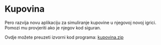 # Kupovina

Pero razvija novu aplikaciju za simuliranje kupovine u njegovoj novoj igrici. Pomozi mu provjeriti ako je njegov kod siguran.

Ovdje možete preuzeti izvorni kod programa: [kupovina.zip](https://github.com/fnovak22/ctf-zavrsni/raw/refs/heads/main/Zadaci/Binarna%20eksploatacija/Kupovina/Datoteke/kupovina.zip)
